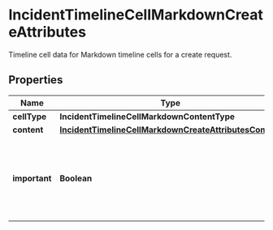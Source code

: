 

# IncidentTimelineCellMarkdownCreateAttributes

Timeline cell data for Markdown timeline cells for a create request.
## Properties

Name | Type | Description | Notes
------------ | ------------- | ------------- | -------------
**cellType** | **IncidentTimelineCellMarkdownContentType** |  | 
**content** | [**IncidentTimelineCellMarkdownCreateAttributesContent**](IncidentTimelineCellMarkdownCreateAttributesContent.md) |  | 
**important** | **Boolean** | A flag indicating whether the timeline cell is important and should be highlighted. |  [optional]



